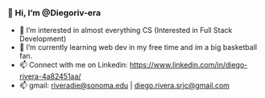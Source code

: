 ### 👋 Hi, I’m @Diegoriv-era
- 👀 I’m interested in almost everything CS (Interested in Full Stack Development)
- 🌱 I’m currently learning web dev in my free time and im a big basketball fan.
- 📫  Connect with me on Linkedin: https://www.linkedin.com/in/diego-rivera-4a82451aa/
- 📫  gmail: riveradie@sonoma.edu  |  diego.rivera.srjc@gmail.com

<!---
Diegoriv-era/Diegoriv-era is a ✨ special ✨ repository because its `README.md` (this file) appears on your GitHub profile.
You can click the Preview link to take a look at your changes.
--->
